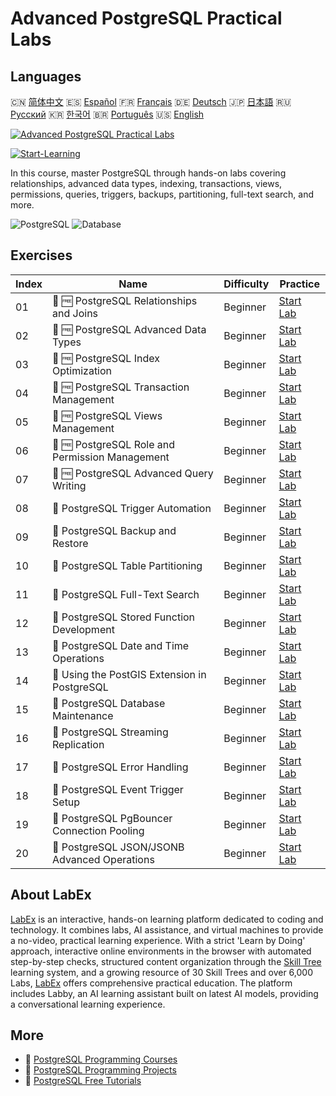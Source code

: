 # Advanced PostgreSQL Practical Labs

## Languages

🇨🇳 [简体中文](README_zh.md) 🇪🇸 [Español](README_es.md) 🇫🇷 [Français](README_fr.md) 🇩🇪 [Deutsch](README_de.md) 🇯🇵 [日本語](README_ja.md) 🇷🇺 [Русский](README_ru.md) 🇰🇷 [한국어](README_ko.md) 🇧🇷 [Português](README_pt.md) 🇺🇸 [English](README.md) 

[![Advanced PostgreSQL Practical Labs](https://cover-creator.labex.io/advanced-postgresql-practical-labs.png)](https://labex.io/courses/advanced-postgresql-practical-labs)

[![Start-Learning](https://img.shields.io/badge/Start-Learning-whitesmoke?style=for-the-badge)](https://labex.io/courses/advanced-postgresql-practical-labs)

In this course, master PostgreSQL through hands-on labs covering relationships, advanced data types, indexing, transactions, views, permissions, queries, triggers, backups, partitioning, full-text search, and more.

![PostgreSQL](https://img.shields.io/badge/PostgreSQL-whitesmoke?style=for-the-badge&logo=postgresql)
![Database](https://img.shields.io/badge/Database-whitesmoke?style=for-the-badge&logo=database)


## Exercises

|   Index | Name                                            | Difficulty   | Practice                                                                                                                                                            |
|---------|-------------------------------------------------|--------------|---------------------------------------------------------------------------------------------------------------------------------------------------------------------|
|      01 | 🧩 🆓 PostgreSQL Relationships and Joins        | Beginner     | <a target='_blank' href='https://labex.io/labs/postgresql-postgresql-relationships-and-joins-550959?course=advanced-postgresql-practical-labs'>Start Lab</a>        |
|      02 | 🧩 🆓 PostgreSQL Advanced Data Types            | Beginner     | <a target='_blank' href='https://labex.io/labs/postgresql-postgresql-advanced-data-types-550947?course=advanced-postgresql-practical-labs'>Start Lab</a>            |
|      03 | 🧩 🆓 PostgreSQL Index Optimization             | Beginner     | <a target='_blank' href='https://labex.io/labs/postgresql-postgresql-index-optimization-550955?course=advanced-postgresql-practical-labs'>Start Lab</a>             |
|      04 | 🧩 🆓 PostgreSQL Transaction Management         | Beginner     | <a target='_blank' href='https://labex.io/labs/postgresql-postgresql-transaction-management-550964?course=advanced-postgresql-practical-labs'>Start Lab</a>         |
|      05 | 🧩 🆓 PostgreSQL Views Management               | Beginner     | <a target='_blank' href='https://labex.io/labs/postgresql-postgresql-views-management-550966?course=advanced-postgresql-practical-labs'>Start Lab</a>               |
|      06 | 🧩 🆓 PostgreSQL Role and Permission Management | Beginner     | <a target='_blank' href='https://labex.io/labs/postgresql-postgresql-role-and-permission-management-550960?course=advanced-postgresql-practical-labs'>Start Lab</a> |
|      07 | 🧩 🆓 PostgreSQL Advanced Query Writing         | Beginner     | <a target='_blank' href='https://labex.io/labs/postgresql-postgresql-advanced-query-writing-550948?course=advanced-postgresql-practical-labs'>Start Lab</a>         |
|      08 | 🧩  PostgreSQL Trigger Automation               | Beginner     | <a target='_blank' href='https://labex.io/labs/postgresql-postgresql-trigger-automation-550965?course=advanced-postgresql-practical-labs'>Start Lab</a>             |
|      09 | 🧩  PostgreSQL Backup and Restore               | Beginner     | <a target='_blank' href='https://labex.io/labs/postgresql-postgresql-backup-and-restore-550949?course=advanced-postgresql-practical-labs'>Start Lab</a>             |
|      10 | 🧩  PostgreSQL Table Partitioning               | Beginner     | <a target='_blank' href='https://labex.io/labs/postgresql-postgresql-table-partitioning-550963?course=advanced-postgresql-practical-labs'>Start Lab</a>             |
|      11 | 🧩  PostgreSQL Full-Text Search                 | Beginner     | <a target='_blank' href='https://labex.io/labs/postgresql-postgresql-full-text-search-550954?course=advanced-postgresql-practical-labs'>Start Lab</a>               |
|      12 | 🧩  PostgreSQL Stored Function Development      | Beginner     | <a target='_blank' href='https://labex.io/labs/postgresql-postgresql-stored-function-development-550961?course=advanced-postgresql-practical-labs'>Start Lab</a>    |
|      13 | 🧩  PostgreSQL Date and Time Operations         | Beginner     | <a target='_blank' href='https://labex.io/labs/postgresql-postgresql-date-and-time-operations-550951?course=advanced-postgresql-practical-labs'>Start Lab</a>       |
|      14 | 🧩  Using the PostGIS Extension in PostgreSQL   | Beginner     | <a target='_blank' href='https://labex.io/labs/postgresql-using-the-postgis-extension-in-postgresql-550958?course=advanced-postgresql-practical-labs'>Start Lab</a> |
|      15 | 🧩  PostgreSQL Database Maintenance             | Beginner     | <a target='_blank' href='https://labex.io/labs/postgresql-postgresql-database-maintenance-550950?course=advanced-postgresql-practical-labs'>Start Lab</a>           |
|      16 | 🧩  PostgreSQL Streaming Replication            | Beginner     | <a target='_blank' href='https://labex.io/labs/postgresql-postgresql-streaming-replication-550962?course=advanced-postgresql-practical-labs'>Start Lab</a>          |
|      17 | 🧩  PostgreSQL Error Handling                   | Beginner     | <a target='_blank' href='https://labex.io/labs/postgresql-postgresql-error-handling-550952?course=advanced-postgresql-practical-labs'>Start Lab</a>                 |
|      18 | 🧩  PostgreSQL Event Trigger Setup              | Beginner     | <a target='_blank' href='https://labex.io/labs/postgresql-postgresql-event-trigger-setup-550953?course=advanced-postgresql-practical-labs'>Start Lab</a>            |
|      19 | 🧩  PostgreSQL PgBouncer Connection Pooling     | Beginner     | <a target='_blank' href='https://labex.io/labs/postgresql-postgresql-pgbouncer-connection-pooling-550957?course=advanced-postgresql-practical-labs'>Start Lab</a>   |
|      20 | 🧩  PostgreSQL JSON/JSONB Advanced Operations   | Beginner     | <a target='_blank' href='https://labex.io/labs/postgresql-postgresql-json-jsonb-advanced-operations-550956?course=advanced-postgresql-practical-labs'>Start Lab</a> |

## About LabEx

[LabEx](https://labex.io) is an interactive, hands-on learning platform dedicated to coding and technology. It combines labs, AI assistance, and virtual machines to provide a no-video, practical learning experience. With a strict 'Learn by Doing' approach, interactive online environments in the browser with automated step-by-step checks, structured content organization through the [Skill Tree](https://labex.io/learn) learning system, and a growing resource of 30 Skill Trees and over 6,000 Labs, [LabEx](https://labex.io) offers comprehensive practical education. The platform includes Labby, an AI learning assistant built on latest AI models, providing a conversational learning experience.

## More

- 🔗 [PostgreSQL Programming Courses](https://github.com/labex-labs/awesome-programming-courses)
- 🔗 [PostgreSQL Programming Projects](https://github.com/labex-labs/awesome-programming-projects)
- 🔗 [PostgreSQL Free Tutorials](https://github.com/labex-labs/postgresql-free-tutorials)

